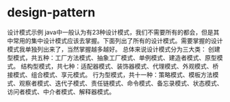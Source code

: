 # design-pattern
设计模式示例
java中一般认为有23种设计模式，我们不需要所有的都会，但是其中常用的集中设计模式应该去掌握。下面列出了所有的设计模式。需要掌握的设计模式我单独列出来了，当然掌握越多越好。
总体来说设计模式分为三大类：
创建型模式，共五种：工厂方法模式、抽象工厂模式、单例模式、建造者模式、原型模式。
结构型模式，共七种：适配器模式、装饰器模式、代理模式、外观模式、桥接模式、组合模式、享元模式。
行为型模式，共十一种：策略模式、模板方法模式、观察者模式、迭代子模式、责任链模式、命令模式、备忘录模式、状态模式、访问者模式、中介者模式、解释器模式。
